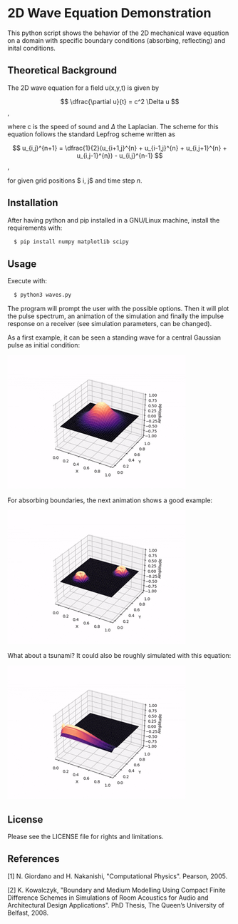 
# 2D Wave Equation Demonstration

This python script shows the behavior of the 2D mechanical wave equation on a domain with specific boundary conditions (absorbing, reflecting) and inital conditions.

## Theoretical Background

The 2D wave equation for a field u(x,y,t) is given by 

$$ \dfrac{\partial u}{t} = c^2 \Delta u $$,

where c is the speed of sound and $\Delta$ the Laplacian. The scheme for this equation follows the standard Lepfrog scheme written as 

$$ u_{i,j}^{n+1} = \dfrac{1}{2}(u_{i+1,j}^{n} + u_{i-1,j}^{n} + u_{i,j+1}^{n} + u_{i,j-1}^{n}) - u_{i,j}^{n-1} $$,

for given grid positions $ i, j$ and time step $n$.


## Installation

After having python and pip installed in a GNU/Linux machine, install the requirements with:

```bash
  $ pip install numpy matplotlib scipy
```
    
## Usage

Execute with:

```bash
  $ python3 waves.py
```

The program will prompt the user with the possible options. Then it will plot the pulse spectrum, an animation of the simulation and finally the impulse response on a receiver (see simulation parameters, can be changed).

As a first example, it can be seen a standing wave for a central Gaussian pulse as initial condition:

![Simulation Thumbnail](standing.gif)

For absorbing boundaries, the next animation shows a good example:

![Simulation Thumbnail](absorbing.gif)

What about a tsunami? It could also be roughly simulated with this equation:

![Simulation Thumbnail](tsunami.gif)


## License

Please see the LICENSE file for rights and limitations.


## References

[1] N. Giordano and H. Nakanishi, "Computational Physics". Pearson, 2005.

[2] K. Kowalczyk, "Boundary and Medium Modelling Using Compact Finite Difference Schemes in Simulations of Room Acoustics for Audio and Architectural Design Applications". PhD Thesis, The Queen’s University of Belfast, 2008.
